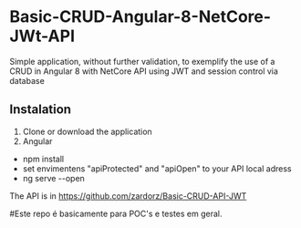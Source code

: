 # Basic-CRUD-Angular-8-NetCore-JWt-API
Simple application, without further validation, to exemplify the use of a CRUD in Angular 8 with NetCore API using JWT and session control via database

## Instalation
1. Clone or download the application
2. Angular
- npm install
- set envimentens "apiProtected" and "apiOpen" to your API local adress 
- ng serve --open


The API is in https://github.com/zardorz/Basic-CRUD-API-JWT

#Este repo é basicamente para POC's e testes em geral.
